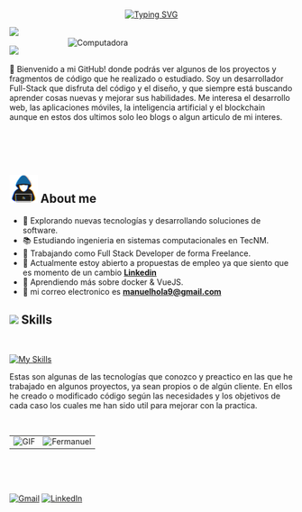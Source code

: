 <br>
<p align="center">
    <a href="https://git.io/typing-svg"><img src="https://readme-typing-svg.herokuapp.com?font=roboto&weight=700&size=30&pause=500&color=219CFF&background=FFFFFF00&center=true&random=false&width=500&lines=Fernando+Espinosa;Computer+Systems+Engineer+Student;Full+Satck+Jr+Developer+" alt="Typing SVG" /></a>
</p>

<img src="https://user-images.githubusercontent.com/73097560/115834477-dbab4500-a447-11eb-908a-139a6edaec5c.gif">

<br>

<img src="https://raw.githubusercontent.com/MicaelliMedeiros/micaellimedeiros/master/image/computer-illustration.png" alt="Computadora" min-width="400px" max-width="400px" width="400px" align="right">

![](https://komarev.com/ghpvc/?username=Fermanuel&color=006bed)

<p align="left">
    👋 Bienvenido a mi GitHub! donde podrás ver algunos de los proyectos y fragmentos de código que he realizado o estudiado. Soy un desarrollador Full-Stack que disfruta del código y el diseño, y que siempre está buscando aprender cosas nuevas y mejorar sus habilidades. Me interesa el desarrollo web, las aplicaciones móviles, la inteligencia artificial y el blockchain aunque en estos dos ultimos solo leo blogs o algun articulo de mi interes.
</p>

<br><br><br>

## <picture><img src = "https://github.com/0xAbdulKhalid/0xAbdulKhalid/raw/main/assets/mdImages/about_me.gif" width = 50px></picture> **About me**

- 🤔 Explorando nuevas tecnologías y desarrollando soluciones de software.
- 📚 Estudiando ingenieria en sistemas computacionales en TecNM.
- 💼 Trabajando como Full Stack Developer de forma Freelance.
- 👔 Actualmente estoy abierto a propuestas de empleo ya que siento que es momento de un cambio **[Linkedin](www.linkedin.com/in/f-espinosa)**
- 🌱 Aprendiendo más sobre docker & VueJS.
- 📧 mi correo electronico es **manuelhola9@gmail.com**

## <img src="https://media2.giphy.com/media/QssGEmpkyEOhBCb7e1/giphy.gif?cid=ecf05e47a0n3gi1bfqntqmob8g9aid1oyj2wr3ds3mg700bl&rid=giphy.gif" width ="25"><b> Skills</b>

<br>

[![My Skills](https://skillicons.dev/icons?i=react,js,flutter,git,html,css,c,cpp,cs,bootstrap,dotnet,electron,express,figma,github,jquery,latex,linux,md,materialui,mysql,nodejs,postgres,postman,powershell,prisma,py,sass,supabase,sequelize,vite,wordpress,raspberrypi&perline=13)](https://skillicons.dev)

Estas son algunas de las tecnologías que conozco y preactico en las que he trabajado en algunos proyectos, ya sean propios o de algún cliente. En ellos he creado o modificado código según las necesidades y los objetivos de cada caso los cuales me han sido util para mejorar con la practica.

<br>

<table>
  <tr>
    <td align="center">
      <img alt="GIF" src="https://media.giphy.com/media/836HiJc7pgzy8iNXCn/giphy.gif" width="300px"/>
    </td>
    <td align="center">
      <img src="https://github-readme-stats.vercel.app/api?username=Fermanuel&show_icons=true&theme=dark" alt="Fermanuel" /> 
    </td>
  </tr>
</table>

<br><br><br>

[![Gmail](https://img.shields.io/badge/-GMAIL-D14836?style=for-the-badge&logo=gmail&logoColor=white)](manuelhola9@gmail.com)
[![LinkedIn](https://img.shields.io/badge/-LINKEDIN-0077B5?style=for-the-badge&logo=linkedin&logoColor=white)](www.linkedin.com/in/f-espinosa)
